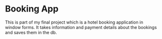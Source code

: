 # Booking App
This is part of my final project which is a hotel booking application in window forms.
It takes information and payment details about the bookings and saves them in the db.
